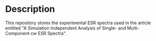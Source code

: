 # Description

This repository stores the experimental ESR spectra used in the article entitled "A Simulation Independent Analysis of Single- and Multi-Component cw ESR Spectra". 
